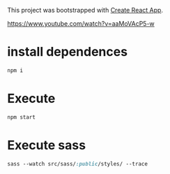 This project was bootstrapped with [Create React App](https://github.com/facebookincubator/create-react-app).

https://www.youtube.com/watch?v=aaMoVAcP5-w

# install dependences
```js
npm i
```

# Execute 
```js
npm start
```

# Execute sass
```sass
sass --watch src/sass/:public/styles/ --trace
```
